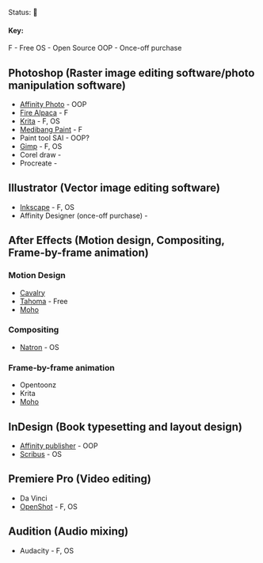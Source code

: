 ---
---

Status: 🌿
#### Key:
F - Free
OS - Open Source
OOP - Once-off purchase
## Photoshop (Raster image editing software/photo manipulation software)

- [Affinity Photo](https://affinity.serif.com/en-us/photo/) - OOP
- [Fire Alpaca](https://firealpaca.com/) - F
- [Krita](https://krita.org/en/) - F, OS
- [Medibang Paint](https://medibangpaint.com/) - F
- Paint tool SAI - OOP?
- [Gimp](https://www.gimp.org/) - F, OS
- Corel draw -
- Procreate -

## Illustrator (Vector image editing software)
- [Inkscape](https://inkscape.org/) - F, OS
- Affinity Designer (once-off purchase) -

## After Effects (Motion design, Compositing, Frame-by-frame animation)

### Motion Design
- [Cavalry](https://cavalry.scenegroup.co/)
- [Tahoma](https://tahoma2d.org/) - Free
- [Moho](https://moho.lostmarble.com/)
### Compositing
- [Natron](https://natrongithub.github.io/) - OS

### Frame-by-frame animation
- Opentoonz
- Krita
- [ Moho](https://moho.lostmarble.com/)

## InDesign (Book typesetting and layout design)
- [Affinity publisher](https://affinity.serif.com/en-us/publisher/) - OOP
- [Scribus](https://www.scribus.net/) - OS

## Premiere Pro (Video editing)
- Da Vinci
- [OpenShot](https://www.openshot.org/) - F, OS

## Audition (Audio mixing)
- Audacity - F, OS